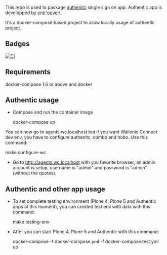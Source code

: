 This repo is used to package [authenitc](https://authentic2.readthedocs.io/en/stable/) single sign on app.
Authentic app is developped by [entr'ouvert](https://www.entrouvert.com). 

It's a docker-compose based project to allow locally usage of authentic project.

## Badges

[![CI](https://github.com/IMIO/docker-authentic/actions/workflows/ci.yml/badge.svg)](https://github.com/IMIO/docker-authentic/actions/workflows/ci.yml)

## Requirements

docker-compose 1.6 or above and docker

## Authentic usage

- Compose and run the container image

  docker-compose up

You can now go to agents.wc.localhost but if you want Wallonie Connect dev env, you have to configure authenitc, combo and hobo. Use this command:

  make configure-wc

- Go to http://agents.wc.localhost with you favorite browser, an admin account is
  setup, username is "admin" and password is "admin" (without the quotes).

## Authentic and other app usage

- To set complete testing environment (Plone 4, Plone 5 and Authentic apps at this moment), you can created test env with data with this command:

  make testing-env

- After you can start Plone 4, Plone 5 and Authentic with this command:

  docker-compose -f docker-compose.yml -f docker-compose.test.yml up

